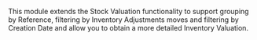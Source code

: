 This module extends the Stock Valuation functionality to support grouping 
by Reference, filtering by Inventory Adjustments moves and filtering by 
Creation Date and allow you to obtain a more detailed Inventory Valuation.